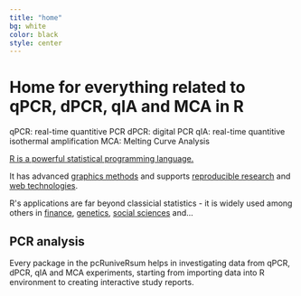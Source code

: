 ```yaml
---
title: "home"
bg: white
color: black
style: center
---
```


# Home for everything related to qPCR, dPCR, qIA and MCA in R

qPCR: real-time quantitive PCR
dPCR: digital PCR
qIA: real-time quantitive isothermal amplification
MCA: Melting Curve Analysis

[R is a powerful statistical programming language.](https://cran.r-project.org/) 

It has advanced [graphics methods](https://cran.r-project.org/web/views/Graphics.html) and supports [reproducible research](https://cran.r-project.org/web/views/ReproducibleResearch.html) and [web technologies](https://cran.r-project.org/web/views/WebTechnologies.html).

R's applications are far beyond classicial statistics - it is widely used among others in [finance](https://cran.r-project.org/web/views/Finance.html), [genetics](https://cran.r-project.org/web/views/Genetics.html), [social sciences](https://cran.r-project.org/web/views/SocialSciences.html) and...

## PCR analysis

Every package in the pcRuniveRsum helps in investigating data from qPCR, dPCR, qIA and MCA experiments, starting from importing data into R environment to creating interactive study reports.







